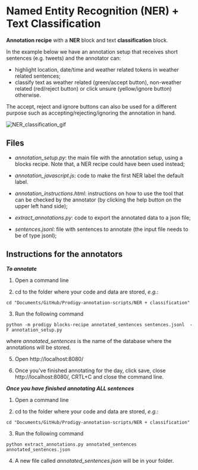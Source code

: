 # Named Entity Recognition (NER) + Text Classification

**Annotation recipe** with a **NER** block and text **classification** block.

In the example below we have an annotation setup that receives short sentences (e.g. tweets) and the annotator can:
- highlight location, date/time and weather related tokens in weather related sentences;
- classify text as weather related (green/accept button), non-weather related (red/reject button) or click unsure (yellow/ignore button) otherwise.

The accept, reject and ignore buttons can also be used for a different purpose such as accepting/rejecting/ignoring the annotation in hand.

![NER_classification_gif](https://github.com/sofiapinto/Prodigy-annotation-scripts/blob/main/gifs/prodigy_NER_class.gif)

## Files

* *annotation_setup.py*: the main file with the annotation setup, using a blocks recipe. Note that, a NER recipe could have been used instead;

* *annotation_javascript.js*: code to make the first NER label the default label.

* *annotation_instructions.html*: instructions on how to use the tool that can be checked by the annotator (by clicking the help button on the upper left hand side);

* *extract_annotations.py*: code to export the annotated data to a json file;

* *sentences.jsonl*: file with sentences to annotate (the input file needs to be of type jsonl);

## Instructions for the annotators

***To annotate*** 

1. Open a command line

2. cd to the folder where your code and data are stored, *e.g.*:

```
cd "Documents/GitHub/Prodigy-annotation-scripts/NER + classification"
```

3. Run the following command

```
python -m prodigy blocks-recipe annotated_sentences sentences.jsonl  -F annotation_setup.py
```
where *annotated_sentences* is the name of the database where the annotations will be stored.

5. Open http://localhost:8080/

6. Once you've finished annotating for the day, click save, close http://localhost:8080/, CRTL+C and close the command line.

***Once you have finished annotating ALL sentences***

1. Open a command line

2. cd to the folder where your code and data are stored, *e.g.*:

```
cd "Documents/GitHub/Prodigy-annotation-scripts/NER + classification"
```

3. Run the following command

```
python extract_annotations.py annotated_sentences annotated_sentences.json
```

4. A new file called *annotated_sentences.json* will be in your folder. 